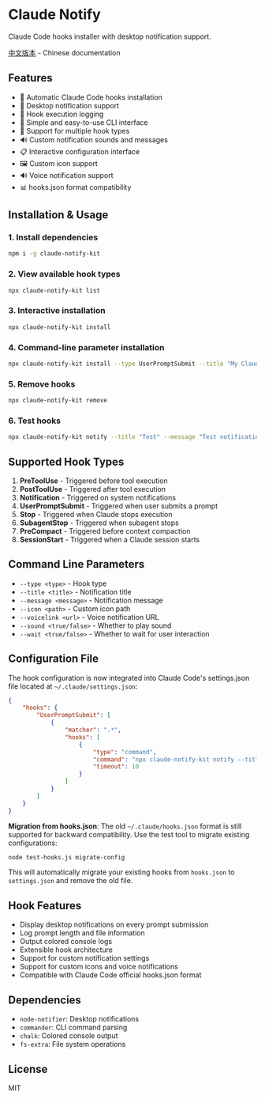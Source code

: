 # Claude Notify

Claude Code hooks installer with desktop notification support.

[中文版本](README.md) - Chinese documentation

## Features

-   🔧 Automatic Claude Code hooks installation
-   📱 Desktop notification support
-   📝 Hook execution logging
-   🎯 Simple and easy-to-use CLI interface
-   🎨 Support for multiple hook types
-   🔊 Custom notification sounds and messages
-   📋 Interactive configuration interface
-   🖼️ Custom icon support
-   🔊 Voice notification support
-   📊 hooks.json format compatibility

## Installation & Usage

### 1. Install dependencies

```bash
npm i -g claude-notify-kit
```

### 2. View available hook types

```bash
npx claude-notify-kit list
```

### 3. Interactive installation

```bash
npx claude-notify-kit install
```

### 4. Command-line parameter installation

```bash
npx claude-notify-kit install --type UserPromptSubmit --title "My Claude" --message "Prompt sent!" --sound true --wait false --icon /path/to/icon.png --voicelink https://example.com/sound.mp3
```

### 5. Remove hooks

```bash
npx claude-notify-kit remove
```

### 6. Test hooks

```bash
npx claude-notify-kit notify --title "Test" --message "Test notification" --icon /path/to/icon.png --voicelink https://example.com/sound.mp3
```

## Supported Hook Types

1. **PreToolUse** - Triggered before tool execution
2. **PostToolUse** - Triggered after tool execution
3. **Notification** - Triggered on system notifications
4. **UserPromptSubmit** - Triggered when user submits a prompt
5. **Stop** - Triggered when Claude stops execution
6. **SubagentStop** - Triggered when subagent stops
7. **PreCompact** - Triggered before context compaction
8. **SessionStart** - Triggered when a Claude session starts

## Command Line Parameters

-   `--type <type>` - Hook type
-   `--title <title>` - Notification title
-   `--message <message>` - Notification message
-   `--icon <path>` - Custom icon path
-   `--voicelink <url>` - Voice notification URL
-   `--sound <true/false>` - Whether to play sound
-   `--wait <true/false>` - Whether to wait for user interaction

## Configuration File

The hook configuration is now integrated into Claude Code's settings.json file located at `~/.claude/settings.json`:

```json
{
    "hooks": {
        "UserPromptSubmit": [
            {
                "matcher": ".*",
                "hooks": [
                    {
                        "type": "command",
                        "command": "npx claude-notify-kit notify --title \"Claude Code\" --message \"Prompt submitted!\"",
                        "timeout": 10
                    }
                ]
            }
        ]
    }
}
```

**Migration from hooks.json**: The old `~/.claude/hooks.json` format is still supported for backward compatibility. Use the test tool to migrate existing configurations:

```bash
node test-hooks.js migrate-config
```

This will automatically migrate your existing hooks from `hooks.json` to `settings.json` and remove the old file.

## Hook Features

-   Display desktop notifications on every prompt submission
-   Log prompt length and file information
-   Output colored console logs
-   Extensible hook architecture
-   Support for custom notification settings
-   Support for custom icons and voice notifications
-   Compatible with Claude Code official hooks.json format

## Dependencies

-   `node-notifier`: Desktop notifications
-   `commander`: CLI command parsing
-   `chalk`: Colored console output
-   `fs-extra`: File system operations

## License

MIT
